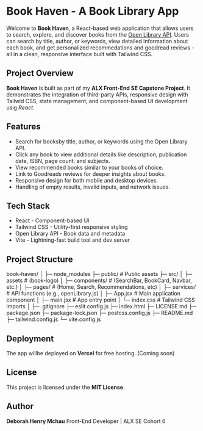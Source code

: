 # Book Haven - A Book Library App
Welcome to **Book Haven**, a React-based web application that allows users to search, explore, and discover books from the [Open Library API](https://openlibrary.org/developers/api). Users can search by title, author, or keywords, view detailed information about each book, and get personalized recommedations and goodread reviews - all in a clean, responsive interface built with Tailwind CSS.

## Project Overview
**Book Haven** is built as part of my **ALX Front-End SE Capstone Project**. It demonstrates the integration of third-party APIs, responsive design with Tailwid CSS, state management, and component-based UI development usig *React*.

## Features
- Search for booksby title, author, or keywords using the Open Library API.
- Click any book to view additional details like description, publication date, ISBN, page count, and subjects.
- View recommended books similar to your books of choice.
- Link to Goodreads reviews for deeper insights about books.
- Responsive design for both mobile and desktop devices.
- Handling of empty results, invalid inputs, and network issues.

## Tech Stack
- React - Component-based UI
- Tailwind CSS - Utility-first responsive styling
- Open Library API - Book data and metadata
- Vite - Lightning-fast build tool and dev server

## Project Structure
book-haven/
│
├─ node_modules
├─ public/                # Public assets
├─ src/
│  ├─ assets              # (book-logo)
│  ├─ components/         # (SearchBar, BookCard, Navbar, etc.)
│  ├─ pages/              # (Home, Search, Recommendations, etc)
│  ├─ services/           # API functions (e.g., openLibrary.js)
│  ├─ App.jsx             # Main application component
│  ├─ main.jsx            # App entry point
│  └─ index.css           # Tailwind CSS imports
│
├─ .gitignore
├─ eslit.config.js
├─ index.html
├─ LICENSE.md
├─ package.json
├─ package-lock.json
├─ postcss.config.js
├─ README.md
├─ tailwind.config.js
└─ vite.config.js

## Deployment
The app willbe deployed on **Vercel** for free hosting. (Coming soon)

## License
This project is licensed under the **MIT License**. 

## Author
**Deborah Henry Mchau**
Front-End Developer | ALX SE Cohort 6
